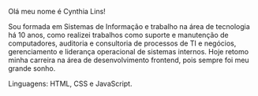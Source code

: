 Olá meu nome é Cynthia Lins!

Sou formada em Sistemas de Informação e trabalho na área de tecnologia há 10 anos, como realizei trabalhos como suporte e manutenção de computadores, auditoria e consultoria de processos de TI e negócios, gerenciamento e liderança operacional de sistemas internos. Hoje retomo minha carreira na área de <n>desenvolvimento frontend</n>, pois sempre foi meu grande sonho.

Linguagens: <n>HTML</n>, <n>CSS</n> e <n>JavaScript</n>.



<!--
**Cynthialins/Cynthialins** is a ✨ _special_ ✨ repository because its `README.md` (this file) appears on your GitHub profile.

Peguei as dicas do que escrever nos Curso da Dev Steph.

Here are some ideas to get you started:

- 🔭 I’m currently working on ...
- 🌱 I’m currently learning ...
- 👯 I’m looking to collaborate on ...
- 🤔 I’m looking for help with ...
- 💬 Ask me about ...
- 📫 How to reach me: ...
- 😄 Pronouns: ...
- ⚡ Fun fact: ...
-->
